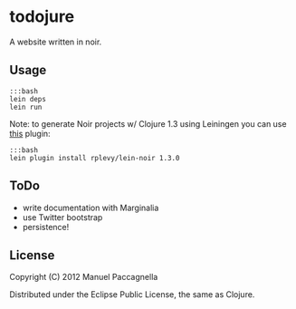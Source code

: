 # todojure

A website written in noir. 

## Usage

    :::bash
    lein deps
    lein run

Note: to generate Noir projects w/ Clojure 1.3 using Leiningen you can use [this](http://clojars.org/rplevy/lein-noir) plugin:

    :::bash
    lein plugin install rplevy/lein-noir 1.3.0

## ToDo
- write documentation with Marginalia
- use Twitter bootstrap
- persistence!

## License

Copyright (C) 2012 Manuel Paccagnella

Distributed under the Eclipse Public License, the same as Clojure.


